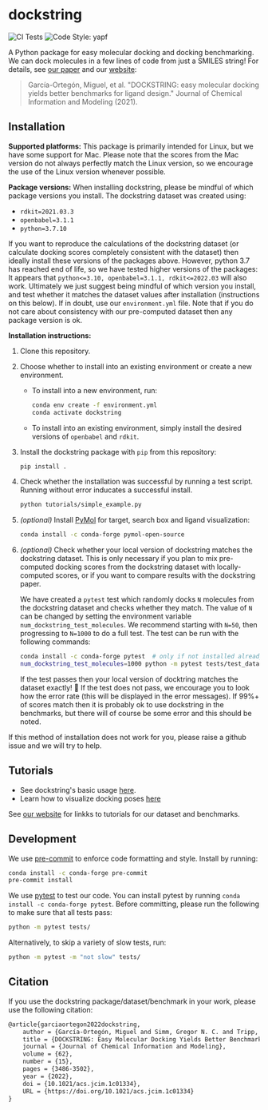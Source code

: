 # dockstring

![CI Tests](https://github.com/mgarort/dockstring/workflows/Install%20conda%20env%20and%20run%20pytest./badge.svg?branch=main)
![Code Style: yapf](https://img.shields.io/badge/code%20style-yapf-orange.svg)

A Python package for easy molecular docking and docking benchmarking.
We can dock molecules in a few lines of code from just a SMILES string!
For details, see [our paper](https://pubs.acs.org/doi/full/10.1021/acs.jcim.1c01334)
and our [website](https://dockstring.github.io/):

> García-Ortegón, Miguel, et al. "DOCKSTRING: easy molecular docking yields better benchmarks for ligand design." Journal of Chemical Information and Modeling (2021).

## Installation

**Supported platforms:**
This package is primarily intended for Linux, but we have some support for Mac.
Please note that the scores from the Mac version do not always perfectly match the Linux version,
so we encourage the use of the Linux version whenever possible.

**Package versions:**
When installing dockstring, please be mindful of which package versions you install.
The dockstring dataset was created using:

- `rdkit=2021.03.3`
- `openbabel=3.1.1`
- `python=3.7.10`

If you want to reproduce the calculations of the dockstring dataset
(or calculate docking scores completely consistent with the dataset)
then ideally install these versions of the packages above.
However, python 3.7 has reached end of life, so we have tested higher versions of the packages:
It appears that `python<=3.10, openbabel=3.1.1, rdkit<=2022.03` will also work.
Ultimately we just suggest being mindful of which version you install,
and test whether it matches the dataset values after installation (instructions on this below).
If in doubt, use our `environment.yml` file.
Note that if you do not care about consistency with our pre-computed dataset then any package version is ok.

**Installation instructions:**

1. Clone this repository.
1. Choose whether to install into an existing environment or create a new environment.
    - To install into a new environment, run:
      ```bash
      conda env create -f environment.yml
      conda activate dockstring
      ```
    - To install into an existing environment, simply install the desired versions of `openbabel` and `rdkit`.
1. Install the dockstring package with `pip` from this repository:
   ```bash
   pip install .
   ```
1. Check whether the installation was successful by running a test script.
   Running without error inducates a successful install.
   ```bash
   python tutorials/simple_example.py
   ```
1. *(optional)* Install [PyMol](https://pymol.org/) for target, search box and ligand visualization:
   ```bash
   conda install -c conda-forge pymol-open-source 
   ```
1. *(optional)* Check whether your local version of dockstring matches the dockstring dataset.
   This is only necessary if you plan to mix pre-computed docking scores from the dockstring dataset
   with locally-computed scores, or if you want to compare results with the dockstring paper.

   We have created a `pytest` test which randomly docks `N` molecules from the dockstring dataset
   and checks whether they match. The value of `N` can be changed by setting the environment variable
   `num_dockstring_test_molecules`. We recommend starting with `N=50`, then progressing to `N=1000`
   to do a full test. The test can be run with the following commands:
   ```bash
   conda install -c conda-forge pytest  # only if not installed already
   num_dockstring_test_molecules=1000 python -m pytest tests/test_dataset_matching.py  # change "1000" to the number you wish to dock
   ```
   If the test passes then your local version of docktring matches the dataset exactly! 🥳
   If the test does not pass, we encourage you to look how the error rate (this will be displayed in the error messages).
   If 99%+ of scores match then it is probably ok to use dockstring in the benchmarks, but there will of course be some error
   and this should be noted.

If this method of installation does not work for you, please raise a github issue and we will try to help.

## Tutorials

- See dockstring's basic usage [here](tutorials/1_docking_risperidone_against_DRD2.ipynb).
- Learn how to visualize docking poses [here](tutorials/2_visualizing_dataset_poses.ipynb)

See [our website](https://dockstring.github.io/) for linkks to tutorials for
our dataset and benchmarks.

## Development

We use [pre-commit](https://pre-commit.com/) to enforce code formatting and style.
Install by running:

```bash
conda install -c conda-forge pre-commit
pre-commit install
```

We use [pytest](https://docs.pytest.org) to test our code.
You can install pytest by running `conda install -c conda-forge pytest`.
Before committing, please run the following to make sure that all tests pass:

```bash
python -m pytest tests/
```

Alternatively, to skip a variety of slow tests, run:

```bash
python -m pytest -m "not slow" tests/
```

## Citation

If you use the dockstring package/dataset/benchmark in your work,
please use the following citation:

```tex
@article{garciaortegon2022dockstring,
    author = {García-Ortegón, Miguel and Simm, Gregor N. C. and Tripp, Austin J. and Hernández-Lobato, José Miguel and Bender, Andreas and Bacallado, Sergio},
    title = {DOCKSTRING: Easy Molecular Docking Yields Better Benchmarks for Ligand Design},
    journal = {Journal of Chemical Information and Modeling},
    volume = {62},
    number = {15},
    pages = {3486-3502},
    year = {2022},
    doi = {10.1021/acs.jcim.1c01334},
    URL = {https://doi.org/10.1021/acs.jcim.1c01334}
}
```
